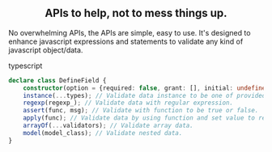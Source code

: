 <h2 class="width-100" style="text-align: center;">
    APIs to help, not to mess things up.
</h2>

No overwhelming APIs, the APIs are simple, easy to use.
It's designed to enhance javascript expressions and statements
to validate any kind of javascript object/data.

<el-title-code>typescript</el-title-code>
```ts
declare class DefineField {
    constructor(option = {required: false, grant: [], initial: undefined});
    instance(...types); // Validate data instance to be one of provided types.
    regexp(regexp_); // Validate data with regular expression.
    assert(func, msg); // Validate with function to be true or false.
    apply(func); // Validate data by using function and set value to returned data.
    arrayOf(...validators); // Validate array data.
    model(model_class); // Validate nested data.
}
```